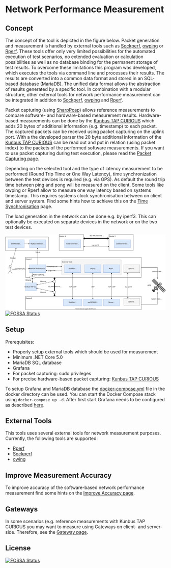 # Network Performance Measurement

## Concept
The concept of the tool is depicted in the figure below. Packet generation and measurement is handled by external tools
such as [Sockperf](https://github.com/Mellanox/sockperf), [owping](https://github.com/perfsonar/owamp) or 
[Rperf](https://github.com/stec-zcps/rperf). These tools offer only very limited possibilities for the automated 
execution of test scenarios, no extended evaluation or calculation possibilities as well as no database binding for the 
permanent storage of test results. To overcome these limitations this program was developed, which executes the tools 
via command line and processes their results. The results are converted into a common data format and stored in an 
SQL-based database (MariaDB). The unified data format allows the abstraction of results generated by a specific tool. 
In combination with a modular structure, other external tools for network performance measurement can be integrated in 
addition to [Sockperf](https://github.com/Mellanox/sockperf), [owping](https://github.com/perfsonar/owamp) and
[Rperf](https://github.com/stec-zcps/rperf). 

Packet capturing (using [SharpPcap](https://github.com/chmorgan/sharppcap)) allows reference measurements to compare 
software- and hardware-based measurement results. Hardware-based measurements can be done by the 
[Kunbus TAP CURIOUS](https://www.kunbus.de/tap-curious.html) which adds 20 bytes of additional information (e.g. 
timestamp) to each packet. The captured packets can be received using packet capturing on the uplink port. With a the
developed parser the 20 byte additional information of the [Kunbus TAP CURIOUS](https://www.kunbus.de/tap-curious.html)
can be read out and put in relation (using packet index) to the packets of the performed software measurements. If you 
want to use packet capturing during test execution, please read the [Packet Capturing page](docs/PacketCapturing.md).

Depending on the selected tool and the type of latency measurement to be performed (Round Trip Time or One Way Latency),
time synchronization between the test devices is required (e.g. via GPS). As default the round trip time between ping 
and pong will be measured on the client. Some tools like owping or Rperf allow to measure one way latency based on 
systems timestamp. This requires systems clock synchronisation between on client and server system. Find some hints how 
to achieve this on the [Time Synchronisation](docs/TimeSynchronisation.md) page.

The load generation in the network can be done 
e.g. by iperf3. This can optionally be executed on separate devices in the network or on the two test devices.

![Concept](docs/images/overall_concept.svg)
[![FOSSA Status](https://app.fossa.com/api/projects/git%2Bgithub.com%2Fstec-zcps%2FNetworkPerformanceMeasurment.svg?type=shield)](https://app.fossa.com/projects/git%2Bgithub.com%2Fstec-zcps%2FNetworkPerformanceMeasurment?ref=badge_shield)

## Setup
Prerequisites:
* Properly setup external tools which should be used for measurement
* Minimum .NET Core 5.0
* MariaDB SQL database
* Grafana
* For packet capturing: sudo privileges
* For precise hardware-based packet capturing: [Kunbus TAP CURIOUS](https://www.kunbus.de/tap-curious.html)

To setup Grafana and MariaDB database the [docker-compose.yml](docker/docker-compose.yml) file in the docker directory 
can be used. You can start the Docker Compose stack using `docker-compose up -d`. After first start Grafana needs to
be configured as described [here](docs/Grafana.md).

## External Tools
This tools uses several external tools for network measurement purposes. Currently, the following tools are supported:
* [Rperf](docs/ExternalTool_Rperf.md)
* [Sockperf](docs/ExternalTool_Sockperf.md)
* [owing](docs/ExternalTool_owping.md)

## Improve Measurement Accuracy
To improve accuracy of the software-based network performance measurement find some hints on the 
[Improve Accuracy page](docs/ImproveAccuracy.md).

## Gateways
In some scenarios (e.g. reference measurements with Kunbus TAP CURIOUS you may want to measure using Gateways on 
client- and server-side. Therefore, see the [Gateway page](docs/Gateway.md).


## License
[![FOSSA Status](https://app.fossa.com/api/projects/git%2Bgithub.com%2Fstec-zcps%2FNetworkPerformanceMeasurment.svg?type=large)](https://app.fossa.com/projects/git%2Bgithub.com%2Fstec-zcps%2FNetworkPerformanceMeasurment?ref=badge_large)
